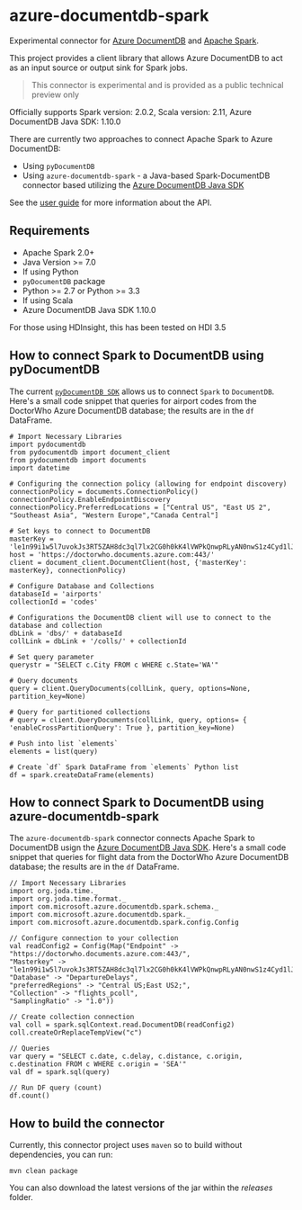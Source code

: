 # azure-documentdb-spark
Experimental connector for [Azure DocumentDB](http://documentdb.com) and [Apache Spark](http://spark.apache.org).

This project provides a client library that allows Azure DocumentDB to act as an input source or output sink for Spark jobs.

> This connector is experimental and is provided as a public technical preview only

Officially supports Spark version: 2.0.2, Scala version: 2.11, Azure DocumentDB Java SDK: 1.10.0

There are currently two approaches to connect Apache Spark to Azure DocumentDB:

* Using `pyDocumentDB`
* Using `azure-documentdb-spark` - a Java-based Spark-DocumentDB connector based utilizing the [Azure DocumentDB Java SDK](https://github.com/Azure/azure-documentdb-java)


See the [user guide](https://github.com/Azure/azure-documentdb-spark/wiki/Azure-DocumentDB-Spark-Connector-User-Guide) for more information about the API.

## Requirements

* Apache Spark 2.0+
* Java Version >= 7.0
* If using Python
 * `pyDocumentDB` package
 * Python >= 2.7 or Python >= 3.3
* If using Scala
 * Azure DocumentDB Java SDK 1.10.0

For those using HDInsight, this has been tested on HDI 3.5


## How to connect Spark to DocumentDB using pyDocumentDB

The current [`pyDocumentDB SDK`](https://github.com/Azure/azure-documentdb-python) allows us to connect `Spark` to `DocumentDB`. Here's a small code snippet that queries for airport codes from the DoctorWho Azure DocumentDB database; the results are in the `df` DataFrame.

```
# Import Necessary Libraries
import pydocumentdb
from pydocumentdb import document_client
from pydocumentdb import documents
import datetime

# Configuring the connection policy (allowing for endpoint discovery)
connectionPolicy = documents.ConnectionPolicy()
connectionPolicy.EnableEndpointDiscovery 
connectionPolicy.PreferredLocations = ["Central US", "East US 2", "Southeast Asia", "Western Europe","Canada Central"]

# Set keys to connect to DocumentDB 
masterKey = 'le1n99i1w5l7uvokJs3RT5ZAH8dc3ql7lx2CG0h0kK4lVWPkQnwpRLyAN0nwS1z4Cyd1lJgvGUfMWR3v8vkXKA==' 
host = 'https://doctorwho.documents.azure.com:443/'
client = document_client.DocumentClient(host, {'masterKey': masterKey}, connectionPolicy)

# Configure Database and Collections
databaseId = 'airports'
collectionId = 'codes'

# Configurations the DocumentDB client will use to connect to the database and collection
dbLink = 'dbs/' + databaseId
collLink = dbLink + '/colls/' + collectionId

# Set query parameter
querystr = "SELECT c.City FROM c WHERE c.State='WA'"

# Query documents
query = client.QueryDocuments(collLink, query, options=None, partition_key=None)

# Query for partitioned collections
# query = client.QueryDocuments(collLink, query, options= { 'enableCrossPartitionQuery': True }, partition_key=None)

# Push into list `elements`
elements = list(query)

# Create `df` Spark DataFrame from `elements` Python list
df = spark.createDataFrame(elements)
```

## How to connect Spark to DocumentDB using azure-documentdb-spark

The `azure-documentdb-spark` connector connects Apache Spark to DocumentDB usign the [Azure DocumentDB Java SDK](https://github.com/Azure/azure-documentdb-java).  Here's a small code snippet that queries for flight data from the DoctorWho Azure DocumentDB database; the results are in the `df` DataFrame.

```
// Import Necessary Libraries
import org.joda.time._
import org.joda.time.format._
import com.microsoft.azure.documentdb.spark.schema._
import com.microsoft.azure.documentdb.spark._
import com.microsoft.azure.documentdb.spark.config.Config

// Configure connection to your collection
val readConfig2 = Config(Map("Endpoint" -> "https://doctorwho.documents.azure.com:443/",
"Masterkey" -> "le1n99i1w5l7uvokJs3RT5ZAH8dc3ql7lx2CG0h0kK4lVWPkQnwpRLyAN0nwS1z4Cyd1lJgvGUfMWR3v8vkXKA==",
"Database" -> "DepartureDelays",
"preferredRegions" -> "Central US;East US2;",
"Collection" -> "flights_pcoll", 
"SamplingRatio" -> "1.0"))

// Create collection connection 
val coll = spark.sqlContext.read.DocumentDB(readConfig2)
coll.createOrReplaceTempView("c")

// Queries
var query = "SELECT c.date, c.delay, c.distance, c.origin, c.destination FROM c WHERE c.origin = 'SEA'"
val df = spark.sql(query)

// Run DF query (count)
df.count()
```

## How to build the connector
Currently, this connector project uses `maven` so to build without dependencies, you can run:

```
mvn clean package
```

You can also download the latest versions of the jar within the *releases* folder.




